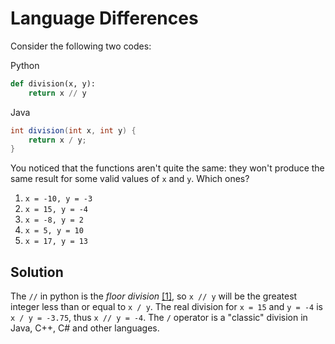 # Language Differences

Consider the following two codes:

Python

```python
def division(x, y):
    return x // y
```

Java

```java
int division(int x, int y) {
    return x / y;
}
```

You noticed that the functions aren't quite the same: they won't produce the same result for some valid values of `x` and `y`. Which ones?

1. `x = -10, y = -3`
2. `x = 15, y = -4`
3. `x = -8, y = 2`
4. `x = 5, y = 10`
5. `x = 17, y = 13`

## Solution

The `//` in python is the _floor division_ [[1]][floor-division], so `x // y` will be the greatest integer less than or equal to `x / y`. The real division for `x = 15` and `y = -4` is `x / y = -3.75`, thus `x // y = -4`. The `/` operator is a "classic" division in Java, C++, C# and other languages.

[floor-division]:https://www.python.org/dev/peps/pep-0238/
